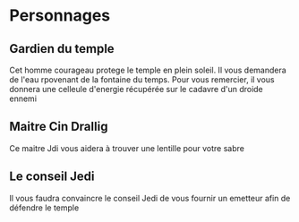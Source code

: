 # Personnages
## Gardien du temple
Cet homme courageau protege le temple en plein soleil. Il vous demandera de l'eau rpovenant de la fontaine du temps. Pour vous remercier, il vous donnera une celleule d'energie récupérée sur le cadavre d'un droide ennemi
## Maitre Cin Drallig
Ce maitre Jdi vous aidera à trouver une lentille pour votre sabre
## Le conseil Jedi
Il vous faudra convaincre le conseil Jedi de vous fournir un emetteur afin de défendre le temple